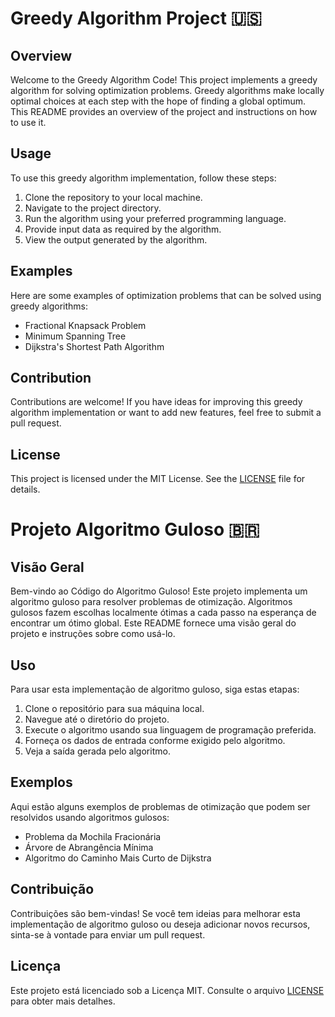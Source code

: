 # Greedy Algorithm Project 🇺🇸

## Overview

Welcome to the Greedy Algorithm Code! This project implements a greedy algorithm for solving optimization problems. Greedy algorithms make locally optimal choices at each step with the hope of finding a global optimum. This README provides an overview of the project and instructions on how to use it.

## Usage

To use this greedy algorithm implementation, follow these steps:

1. Clone the repository to your local machine.
2. Navigate to the project directory.
3. Run the algorithm using your preferred programming language.
4. Provide input data as required by the algorithm.
5. View the output generated by the algorithm.

## Examples

Here are some examples of optimization problems that can be solved using greedy algorithms:

- Fractional Knapsack Problem
- Minimum Spanning Tree
- Dijkstra's Shortest Path Algorithm

## Contribution

Contributions are welcome! If you have ideas for improving this greedy algorithm implementation or want to add new features, feel free to submit a pull request.

## License

This project is licensed under the MIT License. See the [LICENSE](../LICENSE) file for details.



# Projeto Algoritmo Guloso 🇧🇷

## Visão Geral

Bem-vindo ao Código do Algoritmo Guloso! Este projeto implementa um algoritmo guloso para resolver problemas de otimização. Algoritmos gulosos fazem escolhas localmente ótimas a cada passo na esperança de encontrar um ótimo global. Este README fornece uma visão geral do projeto e instruções sobre como usá-lo.

## Uso

Para usar esta implementação de algoritmo guloso, siga estas etapas:

1. Clone o repositório para sua máquina local.
2. Navegue até o diretório do projeto.
3. Execute o algoritmo usando sua linguagem de programação preferida.
4. Forneça os dados de entrada conforme exigido pelo algoritmo.
5. Veja a saída gerada pelo algoritmo.

## Exemplos

Aqui estão alguns exemplos de problemas de otimização que podem ser resolvidos usando algoritmos gulosos:

- Problema da Mochila Fracionária
- Árvore de Abrangência Mínima
- Algoritmo do Caminho Mais Curto de Dijkstra

## Contribuição

Contribuições são bem-vindas! Se você tem ideias para melhorar esta implementação de algoritmo guloso ou deseja adicionar novos recursos, sinta-se à vontade para enviar um pull request.

## Licença

Este projeto está licenciado sob a Licença MIT. Consulte o arquivo [LICENSE](../LICENSE) para obter mais detalhes.
